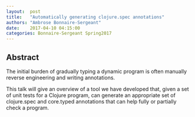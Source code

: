 ```yaml
--- 
layout:  post 
title:   "Automatically generating clojure.spec annotations"
authors: "Ambrose Bonnaire-Sergeant" 
date:    2017-04-10 04:15:00 
categories: Bonnaire-Sergeant Spring2017
--- 
```


## Abstract

The initial burden of gradually typing a dynamic program
is often manually reverse engineering and writing annotations.

This talk will give an overview of a tool we have developed
that, given a set of unit tests for a Clojure program, can generate an
appropriate set of clojure.spec and core.typed annotations that can
help fully or partially check a program.
